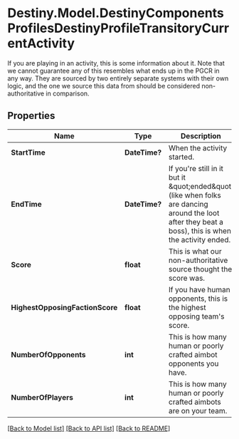 # Destiny.Model.DestinyComponentsProfilesDestinyProfileTransitoryCurrentActivity
If you are playing in an activity, this is some information about it.  Note that we cannot guarantee any of this resembles what ends up in the PGCR in any way. They are sourced by two entirely separate systems with their own logic, and the one we source this data from should be considered non-authoritative in comparison.

## Properties

Name | Type | Description | Notes
------------ | ------------- | ------------- | -------------
**StartTime** | **DateTime?** | When the activity started. | [optional] 
**EndTime** | **DateTime?** | If you&#39;re still in it but it \&quot;ended\&quot; (like when folks are dancing around the loot after they beat a boss), this is when the activity ended. | [optional] 
**Score** | **float** | This is what our non-authoritative source thought the score was. | [optional] 
**HighestOpposingFactionScore** | **float** | If you have human opponents, this is the highest opposing team&#39;s score. | [optional] 
**NumberOfOpponents** | **int** | This is how many human or poorly crafted aimbot opponents you have. | [optional] 
**NumberOfPlayers** | **int** | This is how many human or poorly crafted aimbots are on your team. | [optional] 

[[Back to Model list]](../README.md#documentation-for-models) [[Back to API list]](../README.md#documentation-for-api-endpoints) [[Back to README]](../README.md)

